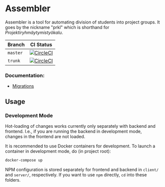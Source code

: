 # Assembler

Assembler is a tool for automating division of students into project groups. It goes by the nickname "prkl" which is shorthand for _Projektiryhmäytymistyökalu_.

|Branch|CI Status|
|---|---|
|`master`|[![CircleCI](https://circleci.com/gh/UniversityOfHelsinkiCS/prkl/tree/master.svg?style=svg)](https://circleci.com/gh/UniversityOfHelsinkiCS/prkl/tree/master)|
|`trunk`|[![CircleCI](https://circleci.com/gh/UniversityOfHelsinkiCS/prkl/tree/trunk.svg?style=svg)](https://circleci.com/gh/UniversityOfHelsinkiCS/prkl/tree/trunk)|

### Documentation:

- [Migrations](documentation/migrations.md)

## Usage

### Development Mode

Hot-loading of changes works currently only separately with backend and frontend. I.e., if you are running the backend in development mode, changes in the frontend are not loaded.

It is recommended to use Docker containers for development. To launch a container in development mode, do (in project root):

```bash
docker-compose up
```

NPM configuration is stored separately for frontend and backend in `client/` and `server/`, respectively. If you want to use `npm` directly, `cd` into these folders.

